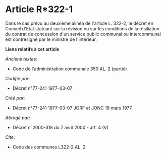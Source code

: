 # Article R*322-1

Dans le cas prévu au deuxième alinéa de l'article L. 322-2, le décret en Conseil d'Etat statuant sur la révision ou sur les
conditions de la résiliation du contrat de concession d'un service public communal ou intercommunal est contresigné par le
ministre de l'intérieur.

**Liens relatifs à cet article**

_Anciens textes_:

  - Code de l'administration communale 350 AL. 2 (partie)

_Codifié par_:

  - Décret n°77-241 1977-03-07

_Créé par_:

  - Décret n°77-241 1977-03-07 JORF et JONC 18 mars 1977

_Abrogé par_:

  - Décret n°2000-318 du 7 avril 2000 - art. 4 (V)

_Cite_:

  - Code des communes L322-2 AL. 2
